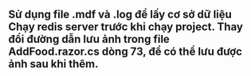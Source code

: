Sử dụng file .mdf và .log để lấy cơ sở dữ liệu
Chạy redis server trước khi chạy project.
Thay đổi đường dẫn lưu ảnh trong file AddFood.razor.cs dòng 73, để có thể lưu được ảnh sau khi thêm.
-----


